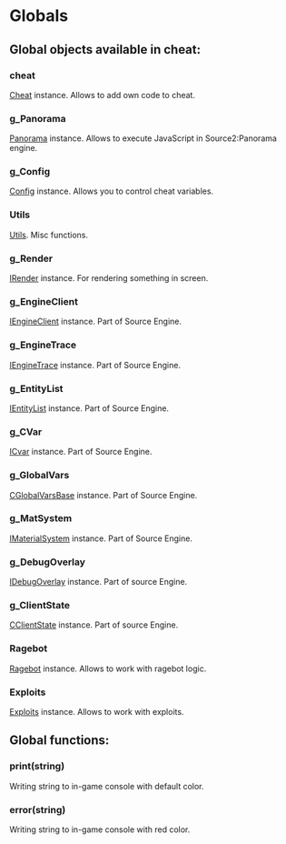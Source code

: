 # Globals

## Global objects available in cheat:

### cheat

[Cheat](cheat.md) instance. Allows to add own code to cheat.

### g\_Panorama

[Panorama](panorama.md) instance. Allows to execute JavaScript in Source2:Panorama engine.

### g\_Config

[Config](https://github.com/neverlosecc/api-documentation/tree/3c0c32d4983479d96d233701c33cf7dec63afbb4/Config/README.md) instance. Allows you to control cheat variables.

### Utils

[Utils](utils.md). Misc functions.

### g\_Render

[IRender](irender.md) instance. For rendering something in screen.

### g\_EngineClient

[IEngineClient](iengineclient.md) instance. Part of Source Engine.

### g\_EngineTrace

[IEngineTrace](https://github.com/neverlosecc/api-documentation/tree/3c0c32d4983479d96d233701c33cf7dec63afbb4/IEngineTrace.md) instance. Part of Source Engine.

### g\_EntityList

[IEntityList](ientitylist.md) instance. Part of Source Engine.

### g\_CVar

[ICvar](icvar.md) instance. Part of Source Engine.

### g\_GlobalVars

[CGlobalVarsBase](cglobalvarsbase.md) instance. Part of Source Engine.

### g\_MatSystem

[IMaterialSystem](imaterialsystem.md) instance. Part of Source Engine.

### g\_DebugOverlay
[IDebugOverlay](debugoverlay.md) instance. Part of source Engine.

### g\_ClientState
[CClientState](clientstate.md) instance. Part of source Engine.

### Ragebot
[Ragebot](ragebot.md) instance. Allows to work with ragebot logic.

### Exploits
[Exploits](exploits.md) instance. Allows to work with exploits.

## Global functions:

### print\(string\)

Writing string to in-game console with default color.

### error\(string\)

Writing string to in-game console with red color.

